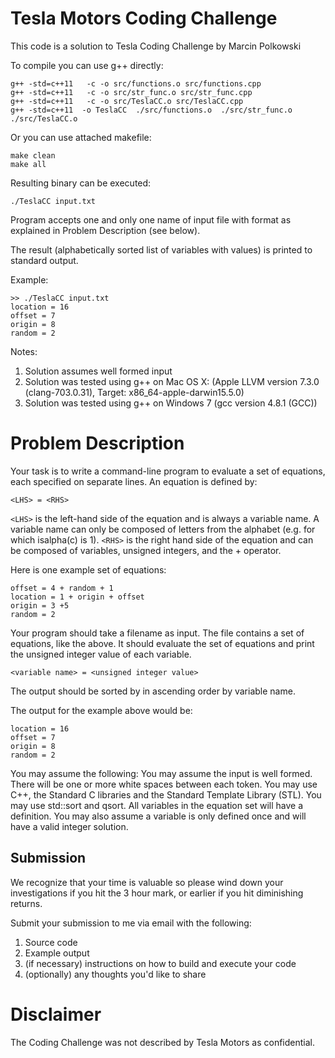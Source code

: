 # Tesla Motors Coding Challenge

This code is a solution to Tesla Coding Challenge by Marcin Polkowski

To compile you can use g++ directly:
```
g++ -std=c++11   -c -o src/functions.o src/functions.cpp
g++ -std=c++11   -c -o src/str_func.o src/str_func.cpp
g++ -std=c++11   -c -o src/TeslaCC.o src/TeslaCC.cpp
g++ -std=c++11  -o TeslaCC  ./src/functions.o  ./src/str_func.o  ./src/TeslaCC.o 
```

Or you can use attached makefile:
```
make clean
make all
```

Resulting binary can be executed:
```
./TeslaCC input.txt
```

Program accepts one and only one name of input file with format as explained in Problem Description (see below).

The result (alphabetically sorted list of variables with values) is printed to standard output.

Example:
```
>> ./TeslaCC input.txt 
location = 16
offset = 7
origin = 8
random = 2
```

Notes:
1) Solution assumes well formed input
2) Solution was tested using g++ on Mac OS X: (Apple LLVM version 7.3.0 (clang-703.0.31), Target: x86_64-apple-darwin15.5.0)
3) Solution was tested using g++ on Windows 7 (gcc version 4.8.1 (GCC))

# Problem Description

Your task is to write a command-line program to evaluate a set of equations, each specified on separate lines. An equation is defined by:
```
<LHS> = <RHS>
```

`<LHS>` is the left-hand side of the equation and is always a variable name. A variable name can only be composed of letters from the alphabet (e.g. for which isalpha(c) is 1). `<RHS>` is the right hand side of the equation and can be composed of variables, unsigned integers, and the + operator.

Here is one example set of equations:
```
offset = 4 + random + 1
location = 1 + origin + offset
origin = 3 +5
random = 2
```

Your program should take a filename as input. The file contains a set of equations, like the above. It should evaluate the set of equations and print the unsigned integer value of each variable.
```
<variable name> = <unsigned integer value>
```

The output should be sorted by in ascending order by variable name.

The output for the example above would be:
```
location = 16
offset = 7
origin = 8
random = 2
```

You may assume the following: You may assume the input is well formed. There will be one or more white spaces between each token. You may use C++, the Standard C libraries and the Standard Template Library (STL). You may use std::sort and qsort. All variables in the equation set will have a definition. You may  also assume a variable is only defined once and will have a valid integer solution.

## Submission

We recognize that your time is valuable so please wind down your investigations if you hit the 3 hour mark, or earlier if you hit diminishing returns.

Submit your submission to me via email with the following:
1. Source code
2. Example output
3. (if necessary) instructions on how to build and execute your code
4. (optionally) any thoughts you'd like to share

# Disclaimer 

The Coding Challenge was not described by Tesla Motors as confidential.
